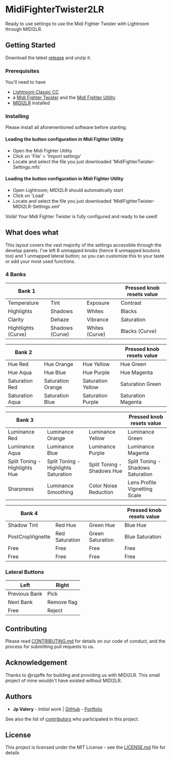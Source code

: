 # MidiFighterTwister2LR
Ready to use settings to use the Midi Fighter Twister with Lightroom through MIDI2LR.

## Getting Started

Download the latest [release](https://github.com/jpvalery/MidiFighterTwister2LR/releases) and unzip it.

### Prerequisites

You'll need to have
* [Lightroom Classic CC](https://www.adobe.com/products/photoshop-lightroom.html)
* a [Midi Fighter Twister](https://store.djtechtools.com/products/midi-fighter-twister) and the [Midi Fighter Utility](https://store.djtechtools.com/products/midi-fighter-twister#downloads_and_support)
* [MIDI2LR](https://rsjaffe.github.io/MIDI2LR/) installed

### Installing

Please install all aforementioned software before starting.

#### Loading the button configuration in Midi Fighter Utility
* Open the Midi Fighter Utility
* Click on 'File' > 'Import settings'
* Locate and select the file you just downloaded 'MidiFighterTwister-Settings.mfs'

#### Loading the button configuration in Midi Fighter Utility
* Open Lightroom; MIDI2LR should automatically start
* Click on 'Load'
* Locate and select the file you just downloaded 'MidiFighterTwister-MIDI2LR-Settings.xml'

Voilà! Your Midi Fighter Twister is fully configured and ready to be used!

## What does what

This layout covers the vast majority of the settings accessible through the develop panels.
I've left 8 unmapped knobs (hence 8 unmapped boutons too) and 1 unmapped lateral button; so you can customize this to your taste or add your most used functions.

### 4 Banks

| Bank 1 |   |   | Pressed knob resets value |
|-------|---|---|---------------------------|
| Temperature | Tint | Exposure | Contrast |
| Highlights | Shadows | Whites | Blacks |
| Clarity | Dehaze | Vibrance | Saturation |
| Hightlights (Curve) | Shadows (Curve) | Whites (Curve) | Blacks (Curve) |

| Bank 2 |   |   | Pressed knob resets value |
|-------|---|---|---------------------------|
| Hue Red | Hue Orange | Hue Yellow | Hue Green |
| Hue Aqua | Hue Blue | Hue Purple | Hue Magenta |
| Saturation Red | Saturation Orange | Saturation Yellow | Saturation Green |
| Saturation Aqua | Saturation Blue | Saturation Purple | Saturation Magenta |

| Bank 3 |   |   | Pressed knob resets value |
|-------|---|---|---------------------------|
| Luminance Red | Luminance Orange | Luminance Yellow | Luminance Green |
| Luminance Aqua | Luminance Blue | Luminance Purple | Luminance Magenta |
| Split Toning - Highlights Hue | Split Toning - Highlights Saturation | Split Toning - Shadows Hue | Split Toning - Shadows Saturation |
| Sharpness | Luminance Smoothing | Color Noise Reduction | Lens Profile Vignetting Scale |

| Bank 4 |   |   | Pressed knob resets value |
|-------|---|---|---------------------------|
| Shadow Tint | Red Hue | Green Hue | Blue Hue |
| PostCropVignette | Red Saturation | Green Saturation | Blue Saturation |
| Free | Free | Free | Free |
| Free | Free | Free | Free |

### Lateral Buttons

| Left          | Right       |
|---------------|-------------|
| Previous Bank | Pick        |
| Next Bank     | Remove flag |
| Free          | Reject      |

## Contributing

Please read [CONTRIBUTING.md](https://github.com/jpvalery/MidiFighterTwister2LR/blob/master/CONTRIBUTING.md) for details on our code of conduct, and the process for submitting pull requests to us.

## Acknowledgement

Thanks to @rsjaffe for building and providing us with MIDI2LR. This small project of mine wouldn't have existed without MIDI2LR.

## Authors

* **Jp Valery** - *Initial work* | [GitHub](https://github.com/jpvalery) - [Portfolio](https://jpvalery.photo)

See also the list of [contributors](https://github.com/jpvalery/MidiFighterTwister2LR/graphs/contributors) who participated in this project.

## License

This project is licensed under the MIT License - see the [LICENSE.md](LICENSE.md) file for details
